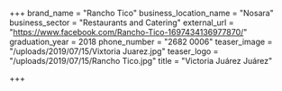 +++
brand_name = "Rancho Tico"
business_location_name = "Nosara"
business_sector = "Restaurants and Catering"
external_url = "https://www.facebook.com/Rancho-Tico-1697434136977870/"
graduation_year = 2018
phone_number = "2682 0006"
teaser_image = "/uploads/2019/07/15/Vixtoria Juarez.jpg"
teaser_logo = "/uploads/2019/07/15/Rancho Tico.jpg"
title = "Victoria Juárez Juárez"

+++
